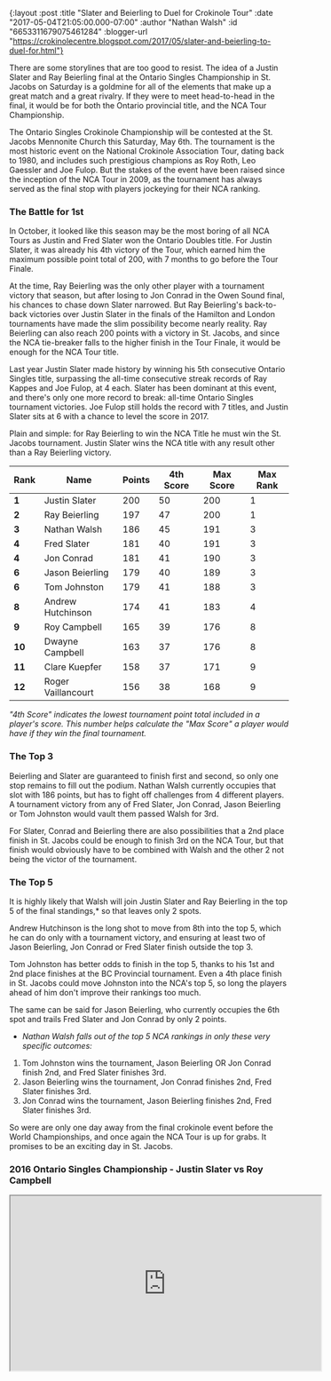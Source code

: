 {:layout :post
 :title "Slater and Beierling to Duel for Crokinole Tour"
 :date "2017-05-04T21:05:00.000-07:00"
 :author "Nathan Walsh"
 :id "6653311679075461284"
 :blogger-url "https://crokinolecentre.blogspot.com/2017/05/slater-and-beierling-to-duel-for.html"}

There are some storylines that are too good to resist. The idea of a Justin Slater and Ray Beierling final at the Ontario Singles Championship in St. Jacobs on Saturday is a goldmine for all of the elements that make up a great match and a great rivalry. If they were to meet head-to-head in the final, it would be for both the Ontario provincial title, and the NCA Tour Championship.

The Ontario Singles Crokinole Championship will be contested at the St. Jacobs Mennonite Church this Saturday, May 6th. The tournament is the most historic event on the National Crokinole Association Tour, dating back to 1980, and includes such prestigious champions as Roy Roth, Leo Gaessler and Joe Fulop. But the stakes of the event have been raised since the inception of the NCA Tour in 2009, as the tournament has always served as the final stop with players jockeying for their NCA ranking.

### The Battle for 1st

In October, it looked like this season may be the most boring of all NCA Tours as Justin and Fred Slater won the Ontario Doubles title. For Justin Slater, it was already his 4th victory of the Tour, which earned him the maximum possible point total of 200, with 7 months to go before the Tour Finale.

At the time, Ray Beierling was the only other player with a tournament victory that season, but after losing to Jon Conrad in the Owen Sound final, his chances to chase down Slater narrowed. But Ray Beierling's back-to-back victories over Justin Slater in the finals of the Hamilton and London tournaments have made the slim possibility become nearly reality. Ray Beierling can also reach 200 points with a victory in St. Jacobs, and since the NCA tie-breaker falls to the higher finish in the Tour Finale, it would be enough for the NCA Tour title.

Last year Justin Slater made history by winning his 5th consecutive Ontario Singles title, surpassing the all-time consecutive streak records of Ray Kappes and Joe Fulop, at 4 each. Slater has been dominant at this event, and there's only one more record to break: all-time Ontario Singles tournament victories. Joe Fulop still holds the record with 7 titles, and Justin Slater sits at 6 with a chance to level the score in 2017.

Plain and simple: for Ray Beierling to win the NCA Title he must win the St. Jacobs tournament. Justin Slater wins the NCA title with any result other than a Ray Beierling victory.

<div class="table-wrapper">
<table>
	<thead>
		<tr>
			<th>Rank</th>
			<th>Name</th>
			<th>Points</th>
			<th>4th Score</th>
			<th>Max Score</th>
			<th>Max Rank</th>
		</tr>
	</thead>
	<tbody>
		<tr>
			<td><strong>1</strong></td>
			<td>Justin Slater</td>
			<td>200</td>
			<td>50</td>
			<td>200</td>
			<td>1</td>
		</tr>
		<tr>
			<td><strong>2</strong></td>
			<td>Ray Beierling</td>
			<td>197</td>
			<td>47</td>
			<td>200</td>
			<td>1</td>
		</tr>
		<tr>
			<td><strong>3</strong></td>
			<td>Nathan Walsh</td>
			<td>186</td>
			<td>45</td>
			<td>191</td>
			<td>3</td>
		</tr>
		<tr>
			<td><strong>4</strong></td>
			<td>Fred Slater</td>
			<td>181</td>
			<td>40</td>
			<td>191</td>
			<td>3</td>
		</tr>
		<tr>
			<td><strong>4</strong></td>
			<td>Jon Conrad</td>
			<td>181</td>
			<td>41</td>
			<td>190</td>
			<td>3</td>
		</tr>
		<tr>
			<td><strong>6</strong></td>
			<td>Jason Beierling</td>
			<td>179</td>
			<td>40</td>
			<td>189</td>
			<td>3</td>
		</tr>
		<tr>
			<td><strong>6</strong></td>
			<td>Tom Johnston</td>
			<td>179</td>
			<td>41</td>
			<td>188</td>
			<td>3</td>
		</tr>
		<tr>
			<td><strong>8</strong></td>
			<td>Andrew Hutchinson</td>
			<td>174</td>
			<td>41</td>
			<td>183</td>
			<td>4</td>
		</tr>
		<tr>
			<td><strong>9</strong></td>
			<td>Roy Campbell</td>
			<td>165</td>
			<td>39</td>
			<td>176</td>
			<td>8</td>
		</tr>
		<tr>
			<td><strong>10</strong></td>
			<td>Dwayne Campbell</td>
			<td>163</td>
			<td>37</td>
			<td>176</td>
			<td>8</td>
		</tr>
		<tr>
			<td><strong>11</strong></td>
			<td>Clare Kuepfer</td>
			<td>158</td>
			<td>37</td>
			<td>171</td>
			<td>9</td>
		</tr>
		<tr>
			<td><strong>12</strong></td>
			<td>Roger Vaillancourt</td>
			<td>156</td>
			<td>38</td>
			<td>168</td>
			<td>9</td>
		</tr>
	</tbody>
</table>
</div>

*"4th Score" indicates the lowest tournament point total included in a player's score. This number helps calculate the "Max Score" a player would have if they win the final tournament.*

### The Top 3

Beierling and Slater are guaranteed to finish first and second, so only one stop remains to fill out the podium. Nathan Walsh currently occupies that slot with 186 points, but has to fight off challenges from 4 different players. A tournament victory from any of Fred Slater, Jon Conrad, Jason Beierling or Tom Johnston would vault them passed Walsh for 3rd.

For Slater, Conrad and Beierling there are also possibilities that a 2nd place finish in St. Jacobs could be enough to finish 3rd on the NCA Tour, but that finish would obviously have to be combined with Walsh and the other 2 not being the victor of the tournament.

### The Top 5

It is highly likely that Walsh will join Justin Slater and Ray Beierling in the top 5 of the final standings,* so that leaves only 2 spots.

Andrew Hutchinson is the long shot to move from 8th into the top 5, which he can do only with a tournament victory, and ensuring at least two of Jason Beierling, Jon Conrad or Fred Slater finish outside the top 3.

Tom Johnston has better odds to finish in the top 5, thanks to his 1st and 2nd place finishes at the BC Provincial tournament. Even a 4th place finish in St. Jacobs could move Johnston into the NCA's top 5, so long the players ahead of him don't improve their rankings too much.

The same can be said for Jason Beierling, who currently occupies the 6th spot and trails Fred Slater and Jon Conrad by only 2 points.

* *Nathan Walsh falls out of the top 5 NCA rankings in only these very specific outcomes:*

1. Tom Johnston wins the tournament, Jason Beierling OR Jon Conrad finish 2nd, and Fred Slater finishes 3rd.
2. Jason Beierling wins the tournament, Jon Conrad finishes 2nd, Fred Slater finishes 3rd.
3. Jon Conrad wins the tournament, Jason Beierling finishes 2nd, Fred Slater finishes 3rd.

So were are only one day away from the final crokinole event before the World Championships, and once again the NCA Tour is up for grabs. It promises to be an exciting day in St. Jacobs.

### 2016 Ontario Singles Championship - Justin Slater vs Roy Campbell

<iframe width="560" height="315" src="https://www.youtube.com/embed/FzuxpC\_2o04" allowfullscreen></iframe>
